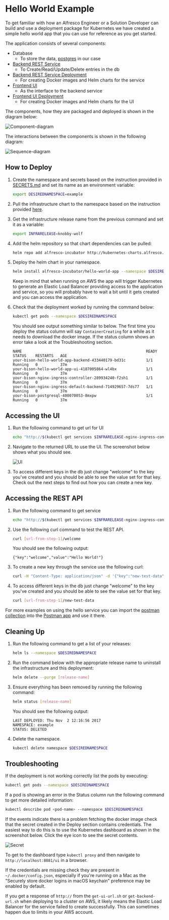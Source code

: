 # Hello World Example

To get familiar with how an Alfresco Engineer or a Solution Developer can build and use a deployment package for Kubernetes 
we have created a simple hello world app that you can use for reference as you get started.

The application consists of several components:
* Database
	* To store the data, [postgres](https://github.com/kubernetes/charts/tree/master/stable/postgresql) in our case
* [Backend REST Service](https://github.com/Alfresco/alfresco-anaxes-hello-world-service)
	* To Create/Read/Update/Delete entries in the db
* [Backend REST Service Deployment](https://github.com/Alfresco/alfresco-anaxes-hello-world-service-deployment)
	* For creating Docker images and Helm charts for the service
* [Frontend UI](https://github.com/Alfresco/alfresco-anaxes-hello-world-ui)
	* As the interface to the backend service
* [Frontend UI Deployment](https://github.com/Alfresco/alfresco-anaxes-hello-world-ui-deployment)
	* For creating Docker images and Helm charts for the UI

The components, how they are packaged and deployed is shown in the diagram below:

![Component-diagram](./diagrams/component-diagram.png "component-diagram")

The interactions between the components is shown in the following diagram:

![Sequence-diagram](./diagrams/sequence-diagram.png "sequence-diagram")

## How to Deploy

1. Create the namespace and secrets based on the instruction provided in [SECRETS.md](https://github.com/Alfresco/alfresco-anaxes-shipyard/blob/master/SECRETS.md)
   and set its name as an environment variable:
   
   ```bash
   export DESIREDNAMESPACE=example
   ```

2. Pull the infrastructure chart to the namespace based on the instruction provided [here](https://github.com/Alfresco/alfresco-infrastructure-deployment/#nginx-ingress-custom-configuration). 

3. Get the infrastructure release name from the previous command and set it as a variable:
    ```bash
    export INFRARELEASE=knobby-wolf
    ```

4. Add the helm repository so that chart dependencies can be pulled:
    ```bash
    helm repo add alfresco-incubator http://kubernetes-charts.alfresco.com/incubator
    ```

5. Deploy the helm chart in your namespace.
    ```bash
    helm install alfresco-incubator/hello-world-app --namespace $DESIREDNAMESPACE
    ```
    Keep in mind that when running on AWS the app will trigger Kubernetes to generate an Elastic Load Balancer providing 
    access to the application and service, so you will probably have to wait a bit until it gets created and you can access 
    the application.

6. Check that the deployment worked by running the command below:

    ```bash
    kubectl get pods --namespace $DESIREDNAMESPACE
    ```

    You should see output something similar to below. The first time you deploy the status column will say <code>ContainerCreating</code> for a while as it needs to download the docker image. If the status column shows an error take a look at the Troubleshooting section.

    ```
    NAME                                                       READY     STATUS    RESTARTS   AGE
    your-bison-hello-world-app-backend-433440179-bd31c         1/1       Running   0          37m
    your-bison-hello-world-app-ui-4187005864-wl4bx             1/1       Running   0          37m
    your-bison-nginx-ingress-controller-289934240-f2sh1        1/1       Running   0          37m
    your-bison-nginx-ingress-default-backend-714929657-7ds77   1/1       Running   0          37m
    your-bison-postgresql-400070053-8mxpw                      1/1       Running   0          37m
    ```

## Accessing the UI

1. Run the following command to get url for UI

    ```bash
    echo "http://$(kubectl get services $INFRARELEASE-nginx-ingress-controller -o jsonpath={.status.loadBalancer.ingress[0].hostname} --namespace $DESIREDNAMESPACE)/hello-ui/welcome"
    ```

2. Navigate to the returned URL to use the UI. The screenshot below shows what you should see.

    ![UI](./diagrams/app-ui.png)

3. To access different keys in the db just change "welcome" to the key you've created and you should be able to see the value set for that key.
Check out the next steps to find out how you can create a new key.

## Accessing the REST API

1. Run the following command to get service 

    ```bash
    echo "http://$(kubectl get services $INFRARELEASE-nginx-ingress-controller -o jsonpath={.status.loadBalancer.ingress[0].hostname} --namespace $DESIREDNAMESPACE)/hello-service/hello/"
    ```

2. Use the following curl command to test the REST API.

    ```bash
    curl [url-from-step-1]/welcome
    ```

    You should see the following output:

    ```
    {"key":"welcome","value":"Hello World!"}
    ```

3. To create a new key through the service use the following curl:

    ```bash
    curl -H "Content-Type: application/json" -d '{"key":"new-test-data","value":"Test 1,2,3"}' [url-from-step-1]
    ```

4. To access different keys in the db just change "welcome" to the key you've created and you should be able to see the value set for that key.

    ```bash
    curl [url-from-step-1]/new-test-data
    ```
For more examples on using the hello service you can import the [postman collection](https://github.com/Alfresco/alfresco-anaxes-hello-world-service/blob/master/src/test/postman/hello-service-test-collection.json) 
into the [Postman app](https://www.getpostman.com/docs/) and use it there.

## Cleaning Up

1. Run the following command to get a list of your releases:

    ```bash
    helm ls --namespace $DESIREDNAMESPACE
    ```

2. Run the command below with the appropriate release name to uninstall the infrastructure and this deployment:

    ```bash
    helm delete --purge [release-name]
    ```

3. Ensure everything has been removed by running the following command:

    ```bash
    helm status [release-name]
    ```

    You should see the following output:

    ```
    LAST DEPLOYED: Thu Nov  2 12:16:56 2017
    NAMESPACE: example
    STATUS: DELETED
    ```

4. Delete the namespace.

    ```bash
    kubectl delete namespace $DESIREDNAMESPACE
    ```

## Troubleshooting

If the deployment is not working correctly list the pods by executing:
    
```bash
kubectl get pods --namespace $DESIREDNAMESPACE
```

If a pod is showing an error in the Status column run the following command to get more detailed information:

```bash
kubectl describe pod <pod-name> --namespace $DESIREDNAMESPACE
```

If the events indicate there is a problem fetching the docker image check that the secret created in the Deploy section 
contains credentials. The easiest way to do this is to use the Kubernetes dashboard as shown in the screenshot below. 
Click the eye icon to see the secret contents.

![Secret](./diagrams/secrets-in-dashboard.png)

To get to the dashboard type `kubectl proxy` and then navigate to `http://localhost:8081/ui` in a browser.

If the credentials are missing check they are present in `~/.docker/config.json`, especially if you're running on a Mac 
as the "Securely store docker logins in macOS keychain" preference may be enabled by default.

If you get a response of `http://` from the `get-ui-url.sh` or `get-backend-url.sh` 
when deploying to a cluster on AWS, it likely means the Elastic Load Balancer for the service failed to create successfully. 
This can sometimes happen due to limits in your AWS account.
